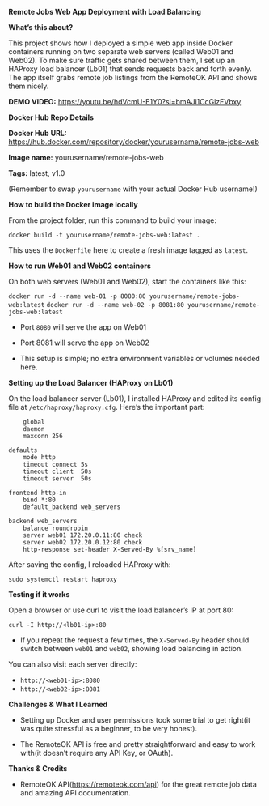 
**Remote Jobs Web App Deployment with Load Balancing**

**What’s this about?**

This project shows how I deployed a simple web app inside Docker containers running on two separate web servers (called Web01 and Web02). To make sure traffic gets shared between them, I set up an HAProxy load balancer (Lb01) that sends requests back and forth evenly. The app itself grabs remote job listings from the RemoteOK API and shows them nicely.

**DEMO VIDEO:** https://youtu.be/hdVcmU-E1Y0?si=bmAJi1CcGizFVbxy

**Docker Hub Repo Details**

**Docker Hub URL:** https://hub.docker.com/repository/docker/yourusername/remote-jobs-web

**Image name:** yourusername/remote-jobs-web

**Tags:** latest, v1.0

(Remember to swap ```yourusername``` with your actual Docker Hub username!)

**How to build the Docker image locally**

From the project folder, run this command to build your image:

```docker build -t yourusername/remote-jobs-web:latest .```

This uses the ```Dockerfile``` here to create a fresh image tagged as ```latest```.

**How to run Web01 and Web02 containers**

On both web servers (Web01 and Web02), start the containers like this:

```docker run -d --name web-01 -p 8080:80 yourusername/remote-jobs-web:latest```
```docker run -d --name web-02 -p 8081:80 yourusername/remote-jobs-web:latest```

* Port ```8080``` will serve the app on Web01

* Port 8081 will serve the app on Web02

* This setup is simple; no extra environment variables or volumes needed here.

**Setting up the Load Balancer (HAProxy on Lb01)**

On the load balancer server (Lb01), I installed HAProxy and edited its config file at ```/etc/haproxy/haproxy.cfg```. Here’s the important part:

```
    global
    daemon
    maxconn 256

defaults
    mode http
    timeout connect 5s
    timeout client  50s
    timeout server  50s

frontend http-in
    bind *:80
    default_backend web_servers

backend web_servers
    balance roundrobin
    server web01 172.20.0.11:80 check
    server web02 172.20.0.12:80 check
    http-response set-header X-Served-By %[srv_name]
```

After saving the config, I reloaded HAProxy with:

```sudo systemctl restart haproxy```

**Testing if it works**

Open a browser or use curl to visit the load balancer’s IP at port 80:

```curl -I http://<lb01-ip>:80```

* If you repeat the request a few times, the ```X-Served-By``` header should switch between ```web01``` and ```web02```, showing load balancing in action.

You can also visit each server directly:

- ```http://<web01-ip>:8080```
- ```http://<web02-ip>:8081```
  
**Challenges & What I Learned**

* Setting up Docker and user permissions took some trial to get right(it was quite stressful as a beginner, to be very honest).

* The RemoteOK API is free and pretty straightforward and easy to work with(it doesn’t require any API Key, or OAuth).

**Thanks & Credits**
- RemoteOK API(https://remoteok.com/api) for the great remote job data and amazing API documentation.
